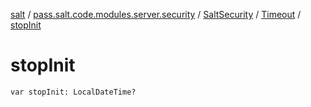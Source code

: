[salt](../../../index.md) / [pass.salt.code.modules.server.security](../../index.md) / [SaltSecurity](../index.md) / [Timeout](index.md) / [stopInit](./stop-init.md)

# stopInit

`var stopInit: LocalDateTime?`